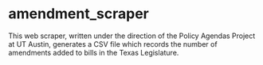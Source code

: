 # amendment_scraper
This web scraper, written under the direction of the Policy Agendas Project at UT Austin, generates a CSV file which records the number of amendments added to bills in the Texas Legislature. 
